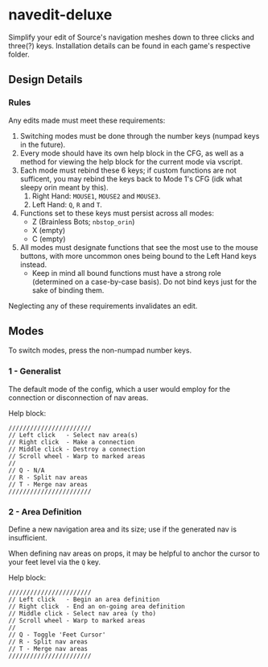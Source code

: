 # navedit-deluxe
Simplify your edit of Source's navigation meshes down to three clicks and three(?) keys.
Installation details can be found in each game's respective folder.

## Design Details

### Rules
Any edits made must meet these requirements:
 
1. Switching modes must be done through the number keys (numpad keys in the future).
2. Every mode should have its own help block in the CFG, as well as a method for viewing the help block for the current mode via vscript.
3. Each mode must rebind these 6 keys; if custom functions are not sufficent, you may rebind the keys back to Mode 1's CFG (idk what sleepy orin meant by this).
	1. Right Hand: `MOUSE1`, `MOUSE2` and `MOUSE3`.
	2. Left Hand: `Q`, `R` and `T`.
4. Functions set to these keys must persist across all modes:
	- Z (Brainless Bots; `nbstop_orin`)
	- X (empty)
	- C (empty)
5. All modes must designate functions that see the most use to the mouse buttons, with more uncommon ones being bound to the Left Hand keys instead.
	- Keep in mind all bound functions must have a strong role (determined on a case-by-case basis). Do not bind keys just for the sake of binding them.

Neglecting any of these requirements invalidates an edit.

## Modes
To switch modes, press the non-numpad number keys.

### 1 - Generalist
The default mode of the config, which a user would employ for the connection or disconnection of nav areas.

Help block:
```
///////////////////////
// Left click	- Select nav area(s)
// Right click	- Make a connection
// Middle click	- Destroy a connection
// Scroll wheel	- Warp to marked areas
//
// Q - N/A
// R - Split nav areas
// T - Merge nav areas
///////////////////////
```

### 2 - Area Definition
Define a new navigation area and its size; use if the generated nav is insufficient.

When defining nav areas on props, it may be helpful to anchor the cursor to your feet level via the `Q` key.

Help block:
```
///////////////////////
// Left click	- Begin an area definition
// Right click	- End an on-going area definition
// Middle click	- Select nav area (y tho)
// Scroll wheel	- Warp to marked areas
//
// Q - Toggle 'Feet Cursor'
// R - Split nav areas
// T - Merge nav areas
///////////////////////
```
